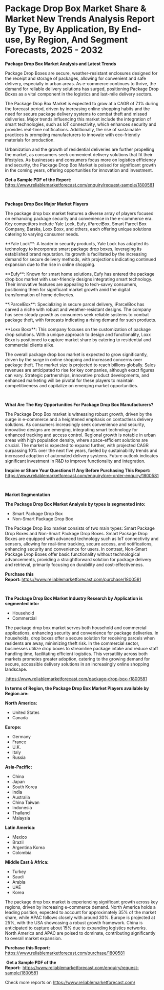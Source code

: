 <p><h1>Package Drop Box Market Share & Market New Trends Analysis Report By Type, By Application, By End-use, By Region, And Segment Forecasts, 2025 - 2032</h1></p><p><strong>Package Drop Box Market Analysis and Latest Trends</strong></p>
<p><p>Package Drop Boxes are secure, weather-resistant enclosures designed for the receipt and storage of packages, allowing for convenient and safe delivery, especially in urban areas. As e-commerce continues to thrive, the demand for reliable delivery solutions has surged, positioning Package Drop Boxes as a vital component in the logistics and last-mile delivery sectors.</p><p>The Package Drop Box Market is expected to grow at a CAGR of 7.1% during the forecast period, driven by increasing online shopping habits and the need for secure package delivery systems to combat theft and missed deliveries. Major trends influencing this market include the integration of smart technologies, such as IoT connectivity, which enhances security and provides real-time notifications. Additionally, the rise of sustainable practices is prompting manufacturers to innovate with eco-friendly materials for production.</p><p>Urbanization and the growth of residential deliveries are further propelling the market, as consumers seek convenient delivery solutions that fit their lifestyles. As businesses and consumers focus more on logistics efficiency and security, the Package Drop Box Market is poised for significant growth in the coming years, offering opportunities for innovation and investment.</p></p>
<p><strong>Get a Sample PDF of the Report:&nbsp;</strong> <a href="https://www.reliablemarketforecast.com/enquiry/request-sample/1800581?utm_campaign=2758&utm_medium=2&utm_source=Github&utm_content=ia&utm_term=04042025&utm_id=package-drop-box">https://www.reliablemarketforecast.com/enquiry/request-sample/1800581</a></p>
<p>&nbsp;</p>
<p><strong>Package Drop Box Major Market Players</strong></p>
<p><p>The package drop box market features a diverse array of players focused on enhancing package security and convenience in the e-commerce era. Key competitors include Yale Lock, Eufy, iParcelBox, Smart Parcel Box Company, Barska, Loxx Boxx, and others, each offering unique solutions catering to varying consumer needs.</p><p>**Yale Lock**: A leader in security products, Yale Lock has adapted its technology to incorporate smart package drop boxes, leveraging its established brand reputation. Its growth is facilitated by the increasing demand for secure delivery methods, with projections indicating continued expansion due to the rise in online shopping.</p><p>**Eufy**: Known for smart home solutions, Eufy has entered the package drop box market with user-friendly designs integrating smart technology. Their innovative features are appealing to tech-savvy consumers, positioning them for significant market growth amid the digital transformation of home deliveries.</p><p>**iParcelBox**: Specializing in secure parcel delivery, iParcelBox has carved a niche with robust and weather-resistant designs. The company has seen steady growth as consumers seek reliable systems to combat package theft, with forecasts indicating a rising demand for such products.</p><p>**Loxx Boxx**: This company focuses on the customization of package drop solutions. With a unique approach to design and functionality, Loxx Boxx is positioned to capture market share by catering to residential and commercial clients alike.</p><p>The overall package drop box market is expected to grow significantly, driven by the surge in online shopping and increased concerns over package theft. The market size is projected to reach billions globally. Sales revenues are anticipated to rise for key companies, although exact figures can vary. Strategic partnerships, innovative product developments, and enhanced marketing will be pivotal for these players to maintain competitiveness and capitalize on emerging market opportunities.</p></p>
<p>&nbsp;</p>
<p><strong>What Are The Key Opportunities For Package Drop Box Manufacturers?</strong></p>
<p><p>The Package Drop Box market is witnessing robust growth, driven by the surge in e-commerce and a heightened emphasis on contactless delivery solutions. As consumers increasingly seek convenience and security, innovative designs are emerging, integrating smart technology for enhanced tracking and access control. Regional growth is notable in urban areas with high population density, where space-efficient solutions are crucial. The market is expected to expand further, with projected CAGR surpassing 10% over the next five years, fueled by sustainability trends and increased adoption of automated delivery systems. Future outlook indicates significant investment in R&D to improve functionality and integration.</p></p>
<p><strong>Inquire or Share Your Questions If Any Before Purchasing This Report:</strong> <a href="https://www.reliablemarketforecast.com/enquiry/pre-order-enquiry/1800581?utm_campaign=2758&utm_medium=2&utm_source=Github&utm_content=ia&utm_term=04042025&utm_id=package-drop-box">https://www.reliablemarketforecast.com/enquiry/pre-order-enquiry/1800581</a></p>
<p>&nbsp;</p>
<p><strong>Market Segmentation</strong></p>
<p><strong>The Package Drop Box Market Analysis by types is segmented into:</strong></p>
<p><ul><li>Smart Package Drop Box</li><li>Non-Smart Package Drop Box</li></ul></p>
<p><p>The Package Drop Box market consists of two main types: Smart Package Drop Boxes and Non-Smart Package Drop Boxes. Smart Package Drop Boxes are equipped with advanced technology such as IoT connectivity and sensors, allowing for real-time tracking, secure access, and notifications, enhancing security and convenience for users. In contrast, Non-Smart Package Drop Boxes offer basic functionality without technological advancements, providing a straightforward solution for package delivery and retrieval, primarily focusing on durability and cost-effectiveness.</p></p>
<p><strong>Purchase this Report:&nbsp;</strong><a href="https://www.reliablemarketforecast.com/purchase/1800581?utm_campaign=2758&utm_medium=2&utm_source=Github&utm_content=ia&utm_term=04042025&utm_id=package-drop-box">https://www.reliablemarketforecast.com/purchase/1800581</a></p>
<p>&nbsp;</p>
<p><strong>The Package Drop Box Market Industry Research by Application is segmented into:</strong></p>
<p><ul><li>Household</li><li>Commercial</li></ul></p>
<p><p>The package drop box market serves both household and commercial applications, enhancing security and convenience for package deliveries. In households, drop boxes offer a secure solution for receiving parcels when residents are away, minimizing theft risk. In the commercial sector, businesses utilize drop boxes to streamline package intake and reduce staff handling time, facilitating efficient logistics. This versatility across both markets promotes greater adoption, catering to the growing demand for secure, accessible delivery solutions in an increasingly online shopping landscape.</p></p>
<p><a href="https://www.reliablemarketforecast.com/package-drop-box-r1800581?utm_campaign=2758&utm_medium=2&utm_source=Github&utm_content=ia&utm_term=04042025&utm_id=package-drop-box">&nbsp;https://www.reliablemarketforecast.com/package-drop-box-r1800581</a></p>
<p><strong>In terms of Region, the Package Drop Box Market Players available by Region are:</strong></p>
<p>
    <p> <strong> North America: </strong>
        <ul>
            <li>United States</li>
            <li>Canada</li>
        </ul>
        </p> 
    <p> <strong> Europe: </strong>
        <ul>
            <li>Germany</li>
            <li>France</li>
            <li>U.K.</li>
            <li>Italy</li>
            <li>Russia</li>
        </ul>
        </p> 
    <p> <strong> Asia-Pacific: </strong>
        <ul>
            <li>China</li>
            <li>Japan</li>
            <li>South Korea</li>
            <li>India</li>
            <li>Australia</li>
            <li>China Taiwan</li>
            <li>Indonesia</li>
            <li>Thailand</li>
            <li>Malaysia</li>
        </ul>
        </p> 
    <p> <strong> Latin America: </strong>
        <ul>
            <li>Mexico</li>
            <li>Brazil</li>
            <li>Argentina Korea</li>
            <li>Colombia</li>
        </ul>
        </p> 
    <p> <strong> Middle East & Africa: </strong>
        <ul>
            <li>Turkey</li>
            <li>Saudi</li>
            <li>Arabia</li>
            <li>UAE</li>
            <li>Korea</li>
        </ul>
    </p>
    </p>
<p><p>The package drop box market is experiencing significant growth across key regions, driven by increasing e-commerce demand. North America holds a leading position, expected to account for approximately 35% of the market share, while APAC follows closely with around 30%. Europe is projected at 25%, with the USA showcasing a robust growth framework. China is anticipated to capture about 15% due to expanding logistics networks. North America and APAC are poised to dominate, contributing significantly to overall market expansion.</p></p>
<p><strong>Purchase this Report: </strong><a href="https://www.reliablemarketforecast.com/purchase/1800581?utm_campaign=2758&utm_medium=2&utm_source=Github&utm_content=ia&utm_term=04042025&utm_id=package-drop-box">https://www.reliablemarketforecast.com/purchase/1800581</a></p>
<p>&nbsp;<strong>Get a Sample PDF of the Report:&nbsp;&nbsp;</strong><a href="https://www.reliablemarketforecast.com/enquiry/request-sample/1800581?utm_campaign=2758&utm_medium=2&utm_source=Github&utm_content=ia&utm_term=04042025&utm_id=package-drop-box">https://www.reliablemarketforecast.com/enquiry/request-sample/1800581</a></p>
<p><strong></strong></p>
<p>Check more reports on <a href="https://www.reliablemarketforecast.com/?utm_campaign=2758&utm_medium=2&utm_source=Github&utm_content=ia&utm_term=04042025&utm_id=package-drop-box">https://www.reliablemarketforecast.com/</a></p>